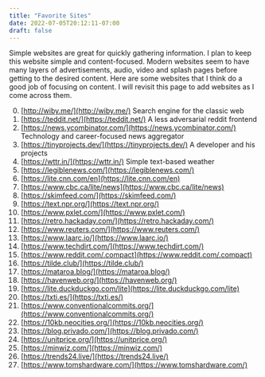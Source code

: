 ```yaml
---
title: "Favorite Sites"
date: 2022-07-05T20:12:11-07:00
draft: false
---
```

Simple websites are great for quickly gathering information.
I plan to keep this website simple and content-focused.
Modern websites seem to have many layers of advertisements, audio, video and splash pages before getting to the desired content. Here are some websites that I think do a good job of focusing on content. I will revisit this page to add websites as I come across them.

0. [http://wiby.me/](http://wiby.me/) Search engine for the classic web
1. [https://teddit.net/](https://teddit.net/) A less adversarial reddit frontend
2. [https://news.ycombinator.com/](https://news.ycombinator.com/) Technology and career-focused news aggregator
3. [https://tinyprojects.dev/](https://tinyprojects.dev/) A developer and his projects
4. [https://wttr.in/](https://wttr.in/) Simple text-based weather
5. [https://legiblenews.com/](https://legiblenews.com/)
6. [https://lite.cnn.com/en](https://lite.cnn.com/en)
7. [https://www.cbc.ca/lite/news](https://www.cbc.ca/lite/news)
8. [https://skimfeed.com/](https://skimfeed.com/)
9. [https://text.npr.org/](https://text.npr.org/)
10. [https://www.pxlet.com/](https://www.pxlet.com/)
11. [https://retro.hackaday.com/](https://retro.hackaday.com/)
12. [https://www.reuters.com/](https://www.reuters.com/)
13. [https://www.laarc.io/](https://www.laarc.io/)
14. [https://www.techdirt.com/](https://www.techdirt.com/)
15. [https://www.reddit.com/.compact](https://www.reddit.com/.compact)
16. [https://tilde.club/](https://tilde.club/)
17. [https://mataroa.blog/](https://mataroa.blog/)
18. [https://havenweb.org/](https://havenweb.org/)
19. [https://lite.duckduckgo.com/lite](https://lite.duckduckgo.com/lite)
20. [https://txti.es/](https://txti.es/)
21. [https://www.conventionalcommits.org/](https://www.conventionalcommits.org/)
22. [https://10kb.neocities.org/](https://10kb.neocities.org/)
23. [https://blog.privado.com/](https://blog.privado.com/)
24. [https://unitprice.org/](https://unitprice.org/)
25. [https://minwiz.com/](https://minwiz.com/)
26. [https://trends24.live/](https://trends24.live/)
27. [https://www.tomshardware.com/](https://www.tomshardware.com/)
